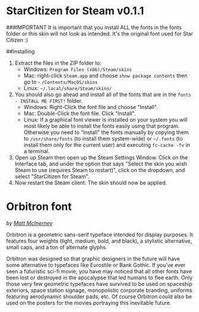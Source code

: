 StarCitizen for Steam v0.1.1
============================

###IMPORTANT
It is important that you install ALL the fonts in the fonts folder or this skin will not look as intended. It's the original font used for Star Citizen :)

##Installing

1. Extract the files in the ZIP folder to:
	- Windows: `Program Files (x86)/Steam/skins`
	- Mac: right-click `Steam.app` and choose `show package contents` then go to - `/Contents/MacOS/skins`
	- Linux: `~/.local/share/Steam/skins/`
2. You should also go ahead and install all of the fonts that are in the `fonts - INSTALL ME FIRST!` folder.
	- Windows: Right-Click the font file and choose "Install".
	- Mac: Double-Click the font file. Click "Install".
	- Linux: If a graphical font viewer is installed on your system you will most likely be able to install the fonts easily using that program. Otherwise you need to “install” the fonts manually by copying them to `/usr/share/fonts` (to install them system-wide) or `~/.fonts` (to install them only for the current user) and executing `fc-cache -fv` in a terminal.
3. Open up Steam then open up the Steam Settings Window. Click on the Interface tab, and under the option that says "Select the skin you wish Steam to use (requires Steam to restart)", click on the dropdown, and select "StarCitizen for Steam".
4. Now restart the Steam client. The skin should now be applied.


Orbitron font
=============
_by [Matt McInerney](http://pixelspread.com)_

Orbitron is a geometric sans-serif typeface intended for display purposes. It features four weights (light, medium, bold, and black), a stylistic alternative, small caps, and a ton of alternate glyphs. 

Orbitron was designed so that graphic designers in the future will have some alternative to typefaces like Eurostile or Bank Gothic. If you’ve ever seen a futuristic sci-fi movie, you have may noticed that all other fonts have been lost or destroyed in the apocalypse that led humans to flee earth. Only those very few geometric typefaces have survived to be used on spaceship exteriors, space station signage, monopolistic corporate branding, uniforms featuring aerodynamic shoulder pads, etc. Of course Orbitron could also be used on the posters for the movies portraying this inevitable future.
